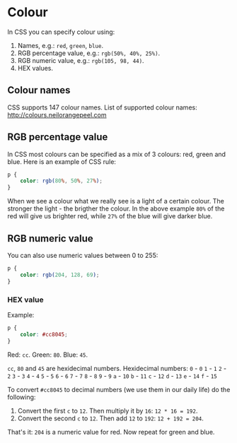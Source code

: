# Colour

In CSS you can specify colour using:

1. Names, e.g.: `red`, `green`, `blue`.
2. RGB percentage value, e.g.: `rgb(50%, 40%, 25%)`.
3. RGB numeric value, e.g.: `rgb(105, 98, 44)`.
4. HEX values.

## Colour names

CSS supports 147 colour names. List of supported colour names: http://colours.neilorangepeel.com

## RGB percentage value

In CSS most colours can be specified as a mix of 3 colours: red, green and blue. Here is an example of CSS rule:

```css
p {
	color: rgb(80%, 50%, 27%);
}
```

When we see a colour what we really see is a light of a certain colour. The stronger the light - the brigther the colour. In the above example `80%` of the red will give us brighter red, while `27%` of the blue will give darker blue.

## RGB numeric value

You can also use numeric values between 0 to 255:

```css
p {
	color: rgb(204, 128, 69);
}
```

### HEX value

Example:

```css
p {
	color: #cc8045;
}
```

Red: `cc`.
Green: `80`.
Blue: `45`.

`cc`, `80` and `45` are hexidecimal numbers. Hexidecimal numbers:
`0` - `0`
`1` - `1`
`2` - `2`
`3` - `3`
`4` - `4`
`5` - `5`
`6` - `6`
`7` - `7`
`8` - `8`
`9` - `9`
`a` - `10`
`b` - `11`
`c` - `12`
`d` - `13`
`e` - `14`
`f` - `15`

To convert `#cc8045` to decimal numbers (we use them in our daily life) do the following:

1. Convert the first `c` to `12`. Then multiply it by `16`: `12 * 16 = 192`.
2. Convert the second `c` to `12`. Then add `12` to `192`: `12 + 192 = 204`.

That's it: `204` is a numeric value for red. Now repeat for green and blue.



